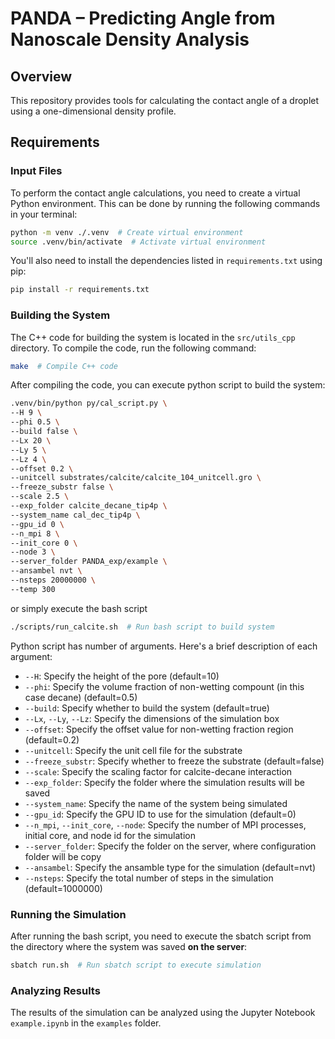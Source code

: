 # PANDA – Predicting Angle from Nanoscale Density Analysis

## Overview

This repository provides tools for calculating the contact angle of a droplet using a one-dimensional density profile.

## Requirements

### Input Files

To perform the contact angle calculations, you need to create a virtual Python environment. This can be done by running the following commands in your terminal:

```bash
python -m venv ./.venv  # Create virtual environment
source .venv/bin/activate  # Activate virtual environment
```

You'll also need to install the dependencies listed in `requirements.txt` using pip:
```bash
pip install -r requirements.txt
```

### Building the System

The C++ code for building the system is located in the `src/utils_cpp` directory. To compile the code, run the following command:

```bash
make  # Compile C++ code
```

After compiling the code, you can execute python script to build the system:

```bash
.venv/bin/python py/cal_script.py \
--H 9 \
--phi 0.5 \
--build false \
--Lx 20 \
--Ly 5 \
--Lz 4 \
--offset 0.2 \
--unitcell substrates/calcite/calcite_104_unitcell.gro \
--freeze_substr false \
--scale 2.5 \
--exp_folder calcite_decane_tip4p \
--system_name cal_dec_tip4p \
--gpu_id 0 \
--n_mpi 8 \
--init_core 0 \
--node 3 \
--server_folder PANDA_exp/example \
--ansambel nvt \
--nsteps 20000000 \
--temp 300
```

or simply execute the bash script

```bash
./scripts/run_calcite.sh  # Run bash script to build system
```

Python script has number of arguments. Here's a brief description of each argument:

*   `--H`: Specify the height of the pore (default=10)
*   `--phi`: Specify the volume fraction of non-wetting compount (in this case decane) (default=0.5)
*   `--build`: Specify whether to build the system (default=true)
*   `--Lx`, `--Ly`, `--Lz`: Specify the dimensions of the simulation box
*   `--offset`: Specify the offset value for non-wetting fraction region (default=0.2)
*   `--unitcell`: Specify the unit cell file for the substrate
*   `--freeze_substr`: Specify whether to freeze the substrate (default=false)
*   `--scale`: Specify the scaling factor for calcite-decane interaction
*   `--exp_folder`: Specify the folder where the simulation results will be saved
*   `--system_name`: Specify the name of the system being simulated
*   `--gpu_id`: Specify the GPU ID to use for the simulation (default=0)
*   `--n_mpi`, `--init_core`, `--node`: Specify the number of MPI processes, initial core, and node id for the simulation
*   `--server_folder`: Specify the folder on the server, where configuration folder will be copy
*   `--ansambel`: Specify the ansamble type for the simulation (default=nvt)
*   `--nsteps`: Specify the total number of steps in the simulation (default=1000000)

### Running the Simulation

After running the bash script, you need to execute the sbatch script from the directory where the system was saved **on the server**:

```bash
sbatch run.sh  # Run sbatch script to execute simulation
```

### Analyzing Results

The results of the simulation can be analyzed using the Jupyter Notebook `example.ipynb` in the `examples` folder.

